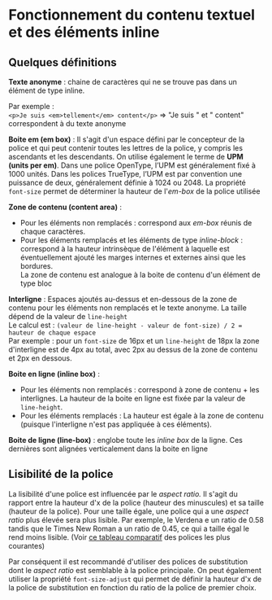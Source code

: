 # Fonctionnement du contenu textuel et des éléments inline

## Quelques définitions

**Texte anonyme** : chaine de caractères qui ne se trouve pas dans un élément de type inline.

Par exemple :  
`<p>Je suis <em>tellement</em> content</p>` ⇒ "Je suis " et " content" correspondent à du texte anonyme

**Boite em (em box)** : Il s'agit d'un espace défini par le concepteur de la police et qui peut contenir toutes les lettres de la police, y compris les ascendants et les descendants. On utilise également le terme de **UPM (units per em)**. Dans une police OpenType, l’UPM est généralement fixé à 1000 unités. Dans les polices TrueType, l’UPM est par convention une puissance de deux, généralement définie à 1024 ou 2048. La propriété `font-size` permet de déterminer la hauteur de l'*em-box* de la police utilisée

**Zone de contenu (content area)** :
- Pour les éléments non remplacés : correspond aux *em-box* réunis de chaque caractères.
- Pour les éléments remplacés et les éléments de type *inline-block* : correspond à la hauteur intrinsèque de l'élément à laquelle est éventuellement ajouté les marges internes et externes ainsi que les bordures.  
La zone de contenu est analogue à la boite de contenu d'un élément de type bloc

**Interligne** : Espaces ajoutés au-dessus et en-dessous de la zone de contenu pour les éléments non remplacés et le texte anonyme. La taille dépend de la valeur de `line-height`  
Le calcul est : `(valeur de line-height - valeur de font-size) / 2 = hauteur de chaque espace`  
Par exemple : pour un `font-size` de 16px et un `line-height` de 18px la zone d'interligne est de 4px au total, avec 2px au dessus de la zone de contenu et 2px en dessous.

**Boite en ligne (inline box)** :
- Pour les éléments non remplacés : correspond à zone de contenu + les interlignes. La hauteur de la boite en ligne est fixée par la valeur de `line-height`.
- Pour les éléments remplacés : La hauteur est égale à la zone de contenu (puisque l'interligne n'est pas appliquée à ces éléments).

**Boite de ligne (line-box)** : englobe toute les *inline box* de la ligne. Ces dernières sont alignées verticalement dans la boite en ligne

## Lisibilité de la police

La lisibilité d'une police est influencée par le *aspect ratio.* Il s'agit du rapport entre la hauteur d'x de la police (hauteur des minuscules) et sa taille (hauteur de la police). Pour une taille égale, une police qui a une *aspect ratio* plus élevée sera plus lisible. Par exemple, le Verdena e un ratio de 0.58 tandis que le Times New Roman a un ratio de 0.45, ce qui a taille égal le rend moins lisible. (Voir [ce tableau comparatif](https://www.lifewire.com/aspect-ratio-table-common-fonts-3467385) des polices les plus courantes)

Par conséquent il est recommandé d'utiliser des polices de substitution dont le *aspect ratio* est semblable à la police principale. On peut également utiliser la propriété `font-size-adjust` qui permet de définir la hauteur d'x de la police de substitution en fonction du ratio de la police de premier choix.
